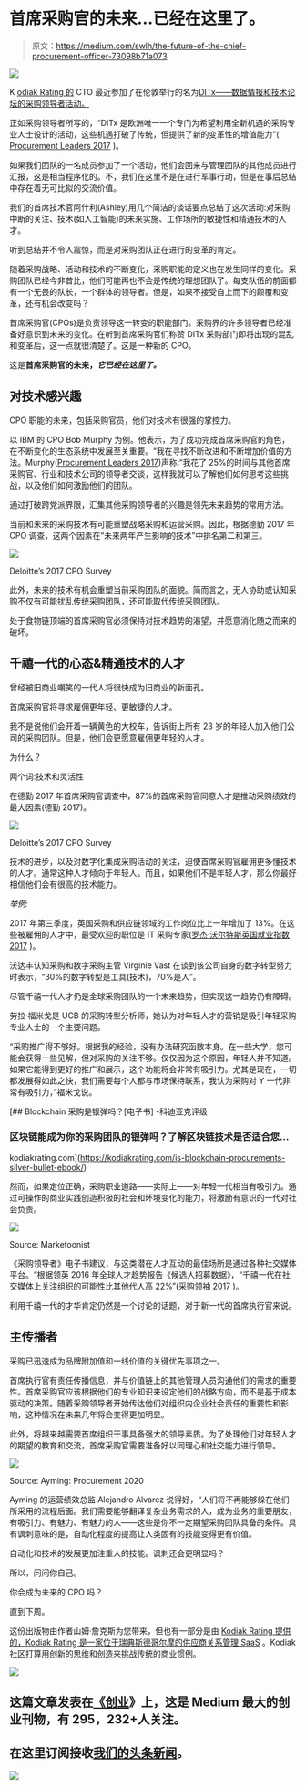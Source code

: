 # 首席采购官的未来…已经在这里了。

> 原文：<https://medium.com/swlh/the-future-of-the-chief-procurement-officer-73098b71a073>

![](img/05cf6d70d5f708c9e641add7ef525689.png)

K [odiak Rating 的](http://www.kodiakrating.com) CTO 最近参加了在伦敦举行的名为[DITx——数据情报和技术论坛的采购领导者活动。](https://events.procurementleaders.com/events/forum/data-intelligence-techx-forum)

正如采购领导者所写的，“DITx 是欧洲唯一一个专门为希望利用全新机遇的采购专业人士设计的活动，这些机遇打破了传统，但提供了新的变革性的增值能力”( [Procurement Leaders 2017](https://events.procurementleaders.com/events/forum/data-intelligence-techx-forum) )。

如果我们团队的一名成员参加了一个活动，他们会回来与管理团队的其他成员进行汇报，这是相当程序化的。不，我们在这里不是在进行军事行动，但是在事后总结中存在着无可比拟的交流价值。

我们的首席技术官阿什利(Ashley)用几个简洁的谈话要点总结了这次活动:对采购中断的关注、技术(如人工智能)的未来实施、工作场所的敏捷性和精通技术的人才。

听到总结并不令人震惊，而是对采购团队正在进行的变革的肯定。

随着采购战略、活动和技术的不断变化，采购职能的定义也在发生同样的变化。采购团队已经今非昔比，他们可能再也不会是传统的理想团队了。每支队伍的前面都有一个无畏的队长，一个群体的领导者。但是，如果不接受自上而下的颠覆和变革，还有机会改变吗？

首席采购官(CPOs)是负责领导这一转变的职能部门。采购界的许多领导者已经准备好意识到未来的变化。在听到首席采购官们称赞 DITx 采购部门即将出现的混乱和变革后，这一点就很清楚了。这是一种新的 CPO。

这是**首席采购官的未来，*它已经在这里了。***

## **对技术感兴趣**

CPO 职能的未来，包括采购官员，他们对技术有很强的掌控力。

以 IBM 的 CPO Bob Murphy 为例。他表示，为了成功完成首席采购官的角色，在不断变化的生态系统中发展至关重要。“我在寻找不断改进和不断增加价值的方法。Murphy([Procurement Leaders 2017](http://accelerate.procurementleaders.com/rs/568-MWH-043/images/Q4_eBook_%20Developing_the_next_CPO.pdf?aliId=15496461))声称:“我花了 25%的时间与其他首席采购官、行业和技术公司的领导者交谈，这样我就可以了解他们如何思考这些挑战，以及他们如何激励他们的团队。

通过打破跨党派界限，汇集其他采购领导者的兴趣是领先未来趋势的常用方法。

当前和未来的采购技术有可能重塑战略采购和运营采购。因此，根据德勤 2017 年 CPO 调查，这两个因素在“未来两年产生影响的技术”中排名第二和第三。

![](img/63af8a69c019c7691be0df2ee324b8f6.png)

Deloitte’s 2017 CPO Survey

此外，未来的技术有机会重塑当前采购团队的面貌。简而言之，无人协助或认知采购不仅有可能扰乱传统采购团队，还可能取代传统采购团队。

处于食物链顶端的首席采购官必须保持对技术趋势的渴望，并愿意消化随之而来的破坏。

## **千禧一代的心态&精通技术的人才**

曾经被旧商业嘲笑的一代人将很快成为旧商业的新面孔。

首席采购官将寻求雇佣更年轻、更敏捷的人才。

我不是说他们会开着一辆黄色的大校车，告诉街上所有 23 岁的年轻人加入他们公司的采购团队。但是，他们会更愿意雇佣更年轻的人才。

为什么？

两个词:技术和灵活性

在德勤 2017 年首席采购官调查中，87%的首席采购官同意人才是推动采购绩效的最大因素(德勤 2017)。

![](img/2b0360da7bb5e53d7901e01eab7e672a.png)

Deloitte’s 2017 CPO Survey

技术的进步，以及对数字化集成采购活动的关注，迫使首席采购官雇佣更多懂技术的人才。通常这种人才倾向于年轻人。而且，如果他们不是年轻人才，那么你最好相信他们会有很高的技术能力。

*举例:*

2017 年第三季度，英国采购和供应链领域的工作岗位比上一年增加了 13%。在这些被雇佣的人才中，最受欢迎的职位是 IT 采购专家([罗杰·沃尔特斯英国就业指数 2017](http://www.supplychaindigital.com/procurement/procurement-and-supply-chain-jobs-13-uk-year-year) )。

沃达丰认知采购和数字采购主管 Virginie Vast 在谈到该公司自身的数字转型努力时表示，“30%的数字转型是工具(技术)，70%是人”。

尽管千禧一代人才仍是全球采购团队的一个未来趋势，但实现这一趋势仍有障碍。

劳拉·福米戈是 UCB 的采购转型分析师，她认为对年轻人才的营销是吸引年轻采购专业人士的一个主要问题。

“采购推广得不够好。根据我的经验，没有办法研究函数本身。在一些大学，您可能会获得一些见解，但对采购的关注不够。仅仅因为这个原因，年轻人并不知道。如果它能得到更好的推广和展示，这个功能将会非常有吸引力。尤其是现在，一切都发展得如此之快，我们需要每个人都与市场保持联系，我认为采购对 Y 一代非常有吸引力，”福米戈说。

[](https://kodiakrating.com/is-blockchain-procurements-silver-bullet-ebook/) [## Blockchain 采购是银弹吗？[电子书] -科迪亚克评级

### 区块链能成为你的采购团队的银弹吗？了解区块链技术是否适合您…

kodiakrating.com](https://kodiakrating.com/is-blockchain-procurements-silver-bullet-ebook/) 

然而，如果定位正确，采购职业道路——实际上——对年轻一代相当有吸引力。通过可操作的商业实践创造积极的社会和环境变化的能力，将激励有意识的一代对社会负责。

![](img/f6f3c2f18501261e712be82e2b7d66dd.png)

Source: Marketoonist

《采购领导者》电子书建议，与这类潜在人才互动的最佳场所是通过各种社交媒体平台。“根据领英 2016 年全球人才趋势报告《候选人招募数据》，“千禧一代在社交媒体上关注组织的可能性比其他代人高 22%”([采购领袖 2017](http://accelerate.procurementleaders.com/rs/568-MWH-043/images/Q4_eBook_%20Developing_the_next_CPO.pdf?aliId=15496461) )。

利用千禧一代的才华肯定仍然是一个讨论的话题，对于新一代的首席执行官来说。

## **主传播者**

采购已迅速成为品牌附加值和一线价值的关键优先事项之一。

首席执行官有责任传播信息，并与价值链上的其他管理人员沟通他们的需求的重要性。首席采购官应该根据他们的专业知识来设定他们的战略方向，而不是基于成本驱动的决策。随着采购领导者开始传达他们对组织内企业社会责任的重要性和影响，这种情况在未来几年将会变得更加明显。

此外，将越来越需要首席组织干事具备强大的领导素质。为了处理他们对年轻人才的期望的教育和交流，首席采购官需要准备好以同理心和社交能力进行领导。

![](img/af6f85d1c2ce45f666c5bf47914aaaba.png)

Source: Ayming: Procurement 2020

Ayming 的运营绩效总监 Alejandro Alvarez 说得好，“人们将不再能够躲在他们所采用的流程后面。我们需要能够翻译复杂业务需求的人，成为业务的重要朋友，有吸引力、有魅力、有魅力的人——这些是你不一定期望采购团队具备的条件。具有讽刺意味的是，自动化程度的提高让人类固有的技能变得更有价值。

自动化和技术的发展更加注重人的技能。讽刺还会更明显吗？

所以，问问你自己。

你会成为未来的 CPO 吗？

直到下周。

这份出版物由作者山姆·詹克斯为您带来，但也有一部分是由 [Kodiak Rating 提供的，Kodiak Rating 是一家位于瑞典斯德哥尔摩的供应商关系管理 SaaS](http://www.kodiakrating.com) 。Kodiak 社区打算用创新的思维和创造来挑战传统的商业惯例。

![](img/731acf26f5d44fdc58d99a6388fe935d.png)

## 这篇文章发表在[《创业](https://medium.com/swlh)》上，这是 Medium 最大的创业刊物，有 295，232+人关注。

## 在这里订阅接收[我们的头条新闻](http://growthsupply.com/the-startup-newsletter/)。

![](img/731acf26f5d44fdc58d99a6388fe935d.png)